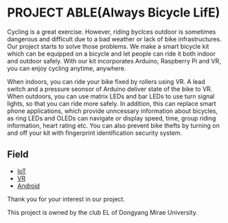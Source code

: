 PROJECT ABLE(Always Bicycle LifE)
=============================

Cycling is a great exercise. However, riding byclces outdoor is sometimes dangerous and difficult due to a bad weather or lack of bike infrastructures. Our project starts to solve those problems. We make a smart bicycle kit which can be equipped on a bicycle and let people can ride it both indoor and outdoor safely. With our kit incorporates Arduino, Raspberry Pi and VR, you can enjoy cycling anytime, anywhere.

When indoors, you can ride your bike fixed by rollers using VR. A lead switch and a pressure seonsor of Arduino deliver state of the bike to VR. When outdoors, you can use matrix LEDs and bar LEDs to use turn signal lights, so that you can ride more safely. In addition, this can replace smart phone applications, which provide unncessary information about bicycles, as ring LEDs and OLEDs can navigate or display speed, time, group riding information, heart rating etc. You can also prevent bike thefts by turning on and off your kit with fingerprint identification security system.

Field
-------------------
 - [IoT](https://github.com/Moerai/2018EL/tree/master/IoT)
 - [VR](https://github.com/Moerai/2018EL/tree/master/VR)
 - [Android](https://github.com/Moerai/2018EL/tree/master/android)

Thank you for your interest in our project.


This project is owned by the club EL of Dongyang Mirae University.


